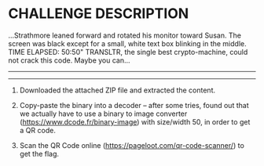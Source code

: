 # CHALLENGE DESCRIPTION

...Strathmore leaned forward and rotated his monitor toward Susan. The screen was black except for a small, white text box blinking in the middle. TIME ELAPSED: 50:50"
TRANSLTR, the single best crypto-machine, could not crack this code. Maybe you can...

***
***

1. Downloaded the attached ZIP file and extracted the content.

2. Copy-paste the binary into a decoder – after some tries, found out that we actually have to use a binary to image converter (https://www.dcode.fr/binary-image) with size/width 50, in order to get a QR code.

3. Scan the QR Code online (https://pageloot.com/qr-code-scanner/) to get the flag.
